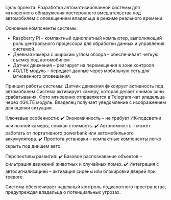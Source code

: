 Цель проекта:
Разработка автоматизированной системы для мгновенного обнаружения постороннего вмешательства под автомобилем с оповещением владельца в режиме реального времени.

Основные компоненты системы:
- Raspberry Pi – компактный одноплатный компьютер, выполняющий роль центрального процессора для обработки данных и управления системой.
- Дневная камера с широким углом обзора – обеспечивает четкую съемку под автомобилем
- Датчик движения – реагирует на перемещения в зоне контроля
- 4G/LTE модуль – передает данные через мобильную сеть для мгновенного оповещения.

Принцип работы системы:
Датчик движения фиксирует активность под автомобилем
Система активирует камеру, которая делает снимок зоны срабатывания.
Фото мгновенно отправляется в Telegram-чат владельца через 4G/LTE модуль.
Владелец получает уведомление с изображением для оценки ситуации.

Ключевые особенности:
✔️ Экономичность – не требует ИК-подсветки или ночной камеры, снижая стоимость.
✔️ Автономность – может работать от портативного powerbank или автомобильного аккумулятора.
✔️ Простота установки – компактные компоненты легко скрыть под днищем авто.

Перспективы развития:
✔️ Базовое распознавание объектов – фильтрация движений животных и случайных помех.
✔️ Интеграция с автосигнализацией – активация сирены или блокировки дверей при тревоге.

Система обеспечивает надежный контроль подкапотного пространства, предупреждая владельца о потенциальных угрозах.
